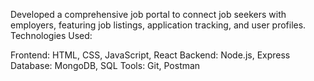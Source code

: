  Developed a comprehensive job portal to connect job seekers with employers, featuring job listings, application tracking, and user profiles.
 Technologies Used:

Frontend: HTML, CSS, JavaScript, React 
Backend: Node.js, Express
Database: MongoDB, SQL
Tools: Git, Postman
